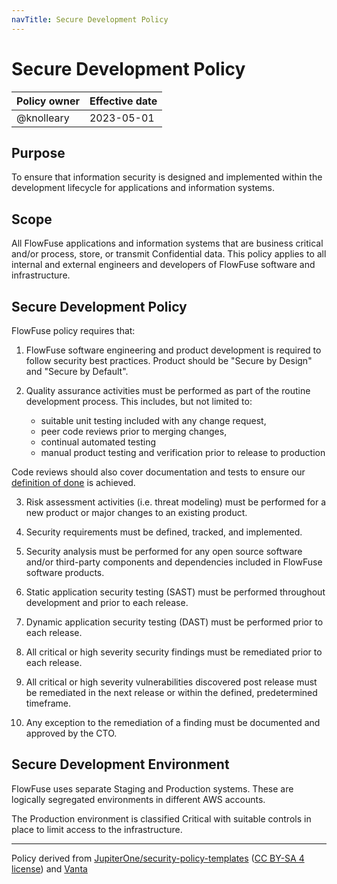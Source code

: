 ```yaml
---
navTitle: Secure Development Policy
---
```


# Secure Development Policy

| Policy owner   | Effective date |
| -------------- | -------------- |
| @knolleary     | 2023-05-01     |

## Purpose

To ensure that information security is designed and implemented within the
development lifecycle for applications and information systems.

## Scope 

All FlowFuse applications and information systems that are business critical
and/or process, store, or transmit Confidential data. This policy applies to all
internal and external engineers and developers of FlowFuse software and
infrastructure.

## Secure Development Policy

FlowFuse policy requires that:

 1. FlowFuse software engineering and product development is required to follow
   security best practices. Product should be "Secure by Design" and "Secure by
   Default".

 2. Quality assurance activities must be performed as part of the routine development
   process. This includes, but not limited to:

    - suitable unit testing included with any change request,
    - peer code reviews prior to merging changes,
    - continual automated testing
    - manual product testing and verification prior to release to production
   
   Code reviews should also cover documentation and tests to ensure our
   [definition of done](../../development/project-management.md#defining-done) is
   achieved.

 3. Risk assessment activities (i.e. threat modeling) must be performed for a
new product or major changes to an existing product.

 4. Security requirements must be defined, tracked, and implemented.

 5. Security analysis must be performed for any open source software and/or
   third-party components and dependencies included in FlowFuse software products.

 6. Static application security testing (SAST) must be performed throughout
development and prior to each release.

 7. Dynamic application security testing (DAST) must be performed prior to each
release.

 8. All critical or high severity security findings must be remediated prior to
each release.

 9. All critical or high severity vulnerabilities discovered post release must
be remediated in the next release or within the defined, predetermined timeframe.

 10. Any exception to the remediation of a finding must be documented and
approved by the CTO.

## Secure Development Environment

FlowFuse uses separate Staging and Production systems. These are logically
segregated environments in different AWS accounts.

The Production environment is classified Critical with suitable controls in place
to limit access to the infrastructure.

---
Policy derived from [JupiterOne/security-policy-templates](https://github.com/JupiterOne/security-policy-templates) ([CC BY-SA 4 license](https://creativecommons.org/licenses/by-sa/4.0/)) and [Vanta](https://vanta.com)


